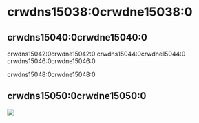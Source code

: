 # crwdns15038:0crwdne15038:0

## crwdns15040:0crwdne15040:0

crwdns15042:0crwdne15042:0 crwdns15044:0crwdne15044:0 crwdns15046:0crwdne15046:0


crwdns15048:0crwdne15048:0



## crwdns15050:0crwdne15050:0

![](crwdns15052:0crwdne15052:0)




